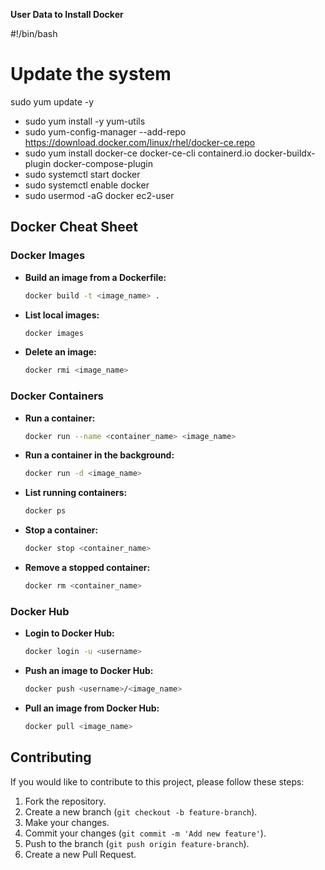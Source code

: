 **User Data to Install Docker**

#!/bin/bash
# Update the system
sudo yum update -y

* sudo yum install -y yum-utils
* sudo yum-config-manager --add-repo https://download.docker.com/linux/rhel/docker-ce.repo
* sudo yum install docker-ce docker-ce-cli containerd.io docker-buildx-plugin docker-compose-plugin
* sudo systemctl start docker
* sudo systemctl enable docker
* sudo usermod -aG docker ec2-user


## Docker Cheat Sheet
### Docker Images
- **Build an image from a Dockerfile:**
  ```bash
  docker build -t <image_name> .
  ```
- **List local images:**
  ```bash
  docker images
  ```
- **Delete an image:**
  ```bash
  docker rmi <image_name>
  ```

### Docker Containers
- **Run a container:**
  ```bash
  docker run --name <container_name> <image_name>
  ```
- **Run a container in the background:**
  ```bash
  docker run -d <image_name>
  ```
- **List running containers:**
  ```bash
  docker ps
  ```
- **Stop a container:**
  ```bash
  docker stop <container_name>
  ```
- **Remove a stopped container:**
  ```bash
  docker rm <container_name>
  ```

### Docker Hub
- **Login to Docker Hub:**
  ```bash
  docker login -u <username>
  ```
- **Push an image to Docker Hub:**
  ```bash
  docker push <username>/<image_name>
  ```
- **Pull an image from Docker Hub:**
  ```bash
  docker pull <image_name>
  ```

## Contributing
If you would like to contribute to this project, please follow these steps:
1. Fork the repository.
2. Create a new branch (`git checkout -b feature-branch`).
3. Make your changes.
4. Commit your changes (`git commit -m 'Add new feature'`).
5. Push to the branch (`git push origin feature-branch`).
6. Create a new Pull Request.

